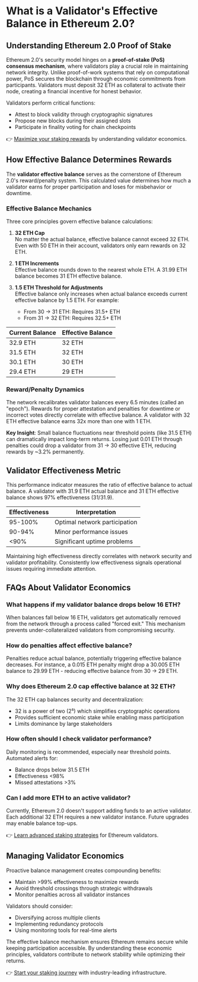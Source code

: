 # What is a Validator's Effective Balance in Ethereum 2.0?

## Understanding Ethereum 2.0 Proof of Stake

Ethereum 2.0's security model hinges on a **proof-of-stake (PoS) consensus mechanism**, where validators play a crucial role in maintaining network integrity. Unlike proof-of-work systems that rely on computational power, PoS secures the blockchain through economic commitments from participants. Validators must deposit 32 ETH as collateral to activate their node, creating a financial incentive for honest behavior.

Validators perform critical functions:
- Attest to block validity through cryptographic signatures
- Propose new blocks during their assigned slots
- Participate in finality voting for chain checkpoints

👉 [Maximize your staking rewards](https://bit.ly/okx-bonus) by understanding validator economics.

## How Effective Balance Determines Rewards

The **validator effective balance** serves as the cornerstone of Ethereum 2.0's reward/penalty system. This calculated value determines how much a validator earns for proper participation and loses for misbehavior or downtime.

### Effective Balance Mechanics

Three core principles govern effective balance calculations:

1. **32 ETH Cap**  
   No matter the actual balance, effective balance cannot exceed 32 ETH. Even with 50 ETH in their account, validators only earn rewards on 32 ETH.

2. **1 ETH Increments**  
   Effective balance rounds down to the nearest whole ETH. A 31.99 ETH balance becomes 31 ETH effective balance.

3. **1.5 ETH Threshold for Adjustments**  
   Effective balance only increases when actual balance exceeds current effective balance by 1.5 ETH. For example:
   - From 30 → 31 ETH: Requires 31.5+ ETH
   - From 31 → 32 ETH: Requires 32.5+ ETH

| Current Balance | Effective Balance |
|----------------|------------------|
| 32.9 ETH       | 32 ETH           |
| 31.5 ETH       | 32 ETH           |
| 30.1 ETH       | 30 ETH           |
| 29.4 ETH       | 29 ETH           |

### Reward/Penalty Dynamics

The network recalibrates validator balances every 6.5 minutes (called an "epoch"). Rewards for proper attestation and penalties for downtime or incorrect votes directly correlate with effective balance. A validator with 32 ETH effective balance earns 32x more than one with 1 ETH.

**Key Insight**: Small balance fluctuations near threshold points (like 31.5 ETH) can dramatically impact long-term returns. Losing just 0.01 ETH through penalties could drop a validator from 31 → 30 effective ETH, reducing rewards by ~3.2% permanently.

## Validator Effectiveness Metric

This performance indicator measures the ratio of effective balance to actual balance. A validator with 31.9 ETH actual balance and 31 ETH effective balance shows 97% effectiveness (31/31.9).

| Effectiveness | Interpretation                  |
|---------------|---------------------------------|
| 95-100%       | Optimal network participation   |
| 90-94%        | Minor performance issues        |
| <90%          | Significant uptime problems     |

Maintaining high effectiveness directly correlates with network security and validator profitability. Consistently low effectiveness signals operational issues requiring immediate attention.

## FAQs About Validator Economics

### What happens if my validator balance drops below 16 ETH?
When balances fall below 16 ETH, validators get automatically removed from the network through a process called "forced exit." This mechanism prevents under-collateralized validators from compromising security.

### How do penalties affect effective balance?
Penalties reduce actual balance, potentially triggering effective balance decreases. For instance, a 0.015 ETH penalty might drop a 30.005 ETH balance to 29.99 ETH - reducing effective balance from 30 → 29 ETH.

### Why does Ethereum 2.0 cap effective balance at 32 ETH?
The 32 ETH cap balances security and decentralization:
- 32 is a power of two (2⁵) which simplifies cryptographic operations
- Provides sufficient economic stake while enabling mass participation
- Limits dominance by large stakeholders

### How often should I check validator performance?
Daily monitoring is recommended, especially near threshold points. Automated alerts for:
- Balance drops below 31.5 ETH
- Effectiveness <98%
- Missed attestations >3%

### Can I add more ETH to an active validator?
Currently, Ethereum 2.0 doesn't support adding funds to an active validator. Each additional 32 ETH requires a new validator instance. Future upgrades may enable balance top-ups.

👉 [Learn advanced staking strategies](https://bit.ly/okx-bonus) for Ethereum validators.

## Managing Validator Economics

Proactive balance management creates compounding benefits:
- Maintain >99% effectiveness to maximize rewards
- Avoid threshold crossings through strategic withdrawals
- Monitor penalties across all validator instances

Validators should consider:
- Diversifying across multiple clients
- Implementing redundancy protocols
- Using monitoring tools for real-time alerts

The effective balance mechanism ensures Ethereum remains secure while keeping participation accessible. By understanding these economic principles, validators contribute to network stability while optimizing their returns.

👉 [Start your staking journey](https://bit.ly/okx-bonus) with industry-leading infrastructure.
